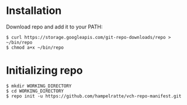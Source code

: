 Installation
=========================

Download repo and add it to your PATH:

```
$ curl https://storage.googleapis.com/git-repo-downloads/repo > ~/bin/repo
$ chmod a+x ~/bin/repo
```

Initializing repo
=========================
```
$ mkdir WORKING_DIRECTORY
$ cd WORKING_DIRECTORY
$ repo init -u https://github.com/hampelratte/vch-repo-manifest.git
```